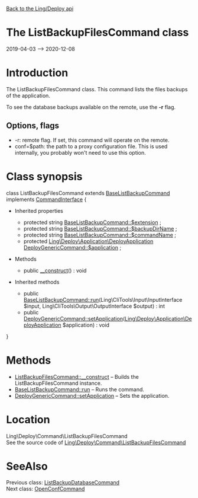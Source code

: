 [Back to the Ling/Deploy api](https://github.com/lingtalfi/Deploy/blob/master/doc/api/Ling/Deploy.md)



The ListBackupFilesCommand class
================
2019-04-03 --> 2020-12-08






Introduction
============

The ListBackupFilesCommand class.
This command lists the files backups of the application.

To see the database backups available on the remote, use the **-r** flag.




Options, flags
-------------
- -r: remote flag. If set, this command will operate on the remote.
- conf=$path: the path to a proxy configuration file. This is used internally, you probably won't need to use this option.



Class synopsis
==============


class <span class="pl-k">ListBackupFilesCommand</span> extends [BaseListBackupCommand](https://github.com/lingtalfi/Deploy/blob/master/doc/api/Ling/Deploy/Command/BaseListBackupCommand.md) implements [CommandInterface](https://github.com/lingtalfi/CliTools/blob/master/doc/api/Ling/CliTools/Command/CommandInterface.md) {

- Inherited properties
    - protected string [BaseListBackupCommand::$extension](#property-extension) ;
    - protected string [BaseListBackupCommand::$backupDirName](#property-backupDirName) ;
    - protected string [BaseListBackupCommand::$commandName](#property-commandName) ;
    - protected [Ling\Deploy\Application\DeployApplication](https://github.com/lingtalfi/Deploy/blob/master/doc/api/Ling/Deploy/Application/DeployApplication.md) [DeployGenericCommand::$application](#property-application) ;

- Methods
    - public [__construct](https://github.com/lingtalfi/Deploy/blob/master/doc/api/Ling/Deploy/Command/ListBackupFilesCommand/__construct.md)() : void

- Inherited methods
    - public [BaseListBackupCommand::run](https://github.com/lingtalfi/Deploy/blob/master/doc/api/Ling/Deploy/Command/BaseListBackupCommand/run.md)(Ling\CliTools\Input\InputInterface $input, Ling\CliTools\Output\OutputInterface $output) : int
    - public [DeployGenericCommand::setApplication](https://github.com/lingtalfi/Deploy/blob/master/doc/api/Ling/Deploy/Command/DeployGenericCommand/setApplication.md)([Ling\Deploy\Application\DeployApplication](https://github.com/lingtalfi/Deploy/blob/master/doc/api/Ling/Deploy/Application/DeployApplication.md) $application) : void

}






Methods
==============

- [ListBackupFilesCommand::__construct](https://github.com/lingtalfi/Deploy/blob/master/doc/api/Ling/Deploy/Command/ListBackupFilesCommand/__construct.md) &ndash; Builds the ListBackupFilesCommand instance.
- [BaseListBackupCommand::run](https://github.com/lingtalfi/Deploy/blob/master/doc/api/Ling/Deploy/Command/BaseListBackupCommand/run.md) &ndash; Runs the command.
- [DeployGenericCommand::setApplication](https://github.com/lingtalfi/Deploy/blob/master/doc/api/Ling/Deploy/Command/DeployGenericCommand/setApplication.md) &ndash; Sets the application.





Location
=============
Ling\Deploy\Command\ListBackupFilesCommand<br>
See the source code of [Ling\Deploy\Command\ListBackupFilesCommand](https://github.com/lingtalfi/Deploy/blob/master/Command/ListBackupFilesCommand.php)



SeeAlso
==============
Previous class: [ListBackupDatabaseCommand](https://github.com/lingtalfi/Deploy/blob/master/doc/api/Ling/Deploy/Command/ListBackupDatabaseCommand.md)<br>Next class: [OpenConfCommand](https://github.com/lingtalfi/Deploy/blob/master/doc/api/Ling/Deploy/Command/OpenConfCommand.md)<br>
